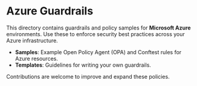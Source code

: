 # Azure Guardrails

This directory contains guardrails and policy samples for **Microsoft Azure** environments. Use these to enforce security best practices across your Azure infrastructure.

- **Samples**: Example Open Policy Agent (OPA) and Conftest rules for Azure resources.
- **Templates**: Guidelines for writing your own guardrails.

Contributions are welcome to improve and expand these policies.
